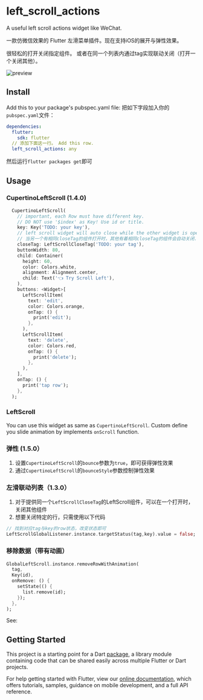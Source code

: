 # left_scroll_actions

A useful left scroll actions widget like WeChat.

一款仿微信效果的 Flutter 左滑菜单插件。现在支持iOS的展开与弹性效果。  

很轻松的打开关闭指定组件。
或者在同一个列表内通过tag实现联动关闭（打开一个关闭其他）。   

![preview](demo.gif)

## Install

Add this to your package's pubspec.yaml file:
把如下字段加入你的`pubspec.yaml`文件：

```yaml
dependencies:
  flutter:
    sdk: flutter
  // 添加下面这一行。 Add this row.
  left_scroll_actions: any
```

然后运行`flutter packages get`即可

## Usage


### CupertinoLeftScroll (1.4.0)

```dart
  CupertinoLeftScroll(
    // important, each Row must have different key.
    // DO NOT use '$index' as Key! Use id or title.
    key: Key('TODO: your key'),
    // left scroll widget will auto close while the other widget is opened and has same closeTag.
    // 当另一个有相同closeTag的组件打开时，其他有着相同closeTag的组件会自动关闭.
    closeTag: LeftScrollCloseTag('TODO: your tag'),
    buttonWidth: 80,
    child: Container(
      height: 60,
      color: Colors.white,
      alignment: Alignment.center,
      child: Text('👈 Try Scroll Left'),
    ),
    buttons: <Widget>[
      LeftScrollItem(
        text: 'edit',
        color: Colors.orange,
        onTap: () {
          print('edit');
        },
      ),
      LeftScrollItem(
        text: 'delete',
        color: Colors.red,
        onTap: () {
          print('delete');
        },
      ),
    ],
    onTap: () {
      print('tap row');
    },
  );
```

### LeftScroll

You can use this widget as same as `CupertinoLeftScroll`.
Custom define you slide animation by implements `onScroll` function.

### 弹性 (1.5.0）

1. 设置`CupertinoLeftScroll`的`bounce`参数为`true`，即可获得弹性效果
2. 通过`CupertinoLeftScroll`的`bounceStyle`参数控制弹性效果

### 左滑联动列表（1.3.0）

1. 对于提供同一个`LeftScrollCloseTag`的LeftScroll组件，可以在一个打开时，关闭其他组件
2. 想要关闭特定的行，只需使用以下代码
```dart
// 找到对应tag与key的row状态，改变状态即可
LeftScrollGlobalListener.instance.targetStatus(tag,key).value = false;
```

### 移除数据（带有动画）

```dart
GlobalLeftScroll.instance.removeRowWithAnimation(
  tag,
  Key(id),
  onRemove: () {
    setState(() {
      list.remove(id);
    });
  },
);
```


See:



## Getting Started

This project is a starting point for a Dart
[package](https://flutter.dev/developing-packages/),
a library module containing code that can be shared easily across
multiple Flutter or Dart projects.

For help getting started with Flutter, view our
[online documentation](https://flutter.dev/docs), which offers tutorials,
samples, guidance on mobile development, and a full API reference.
